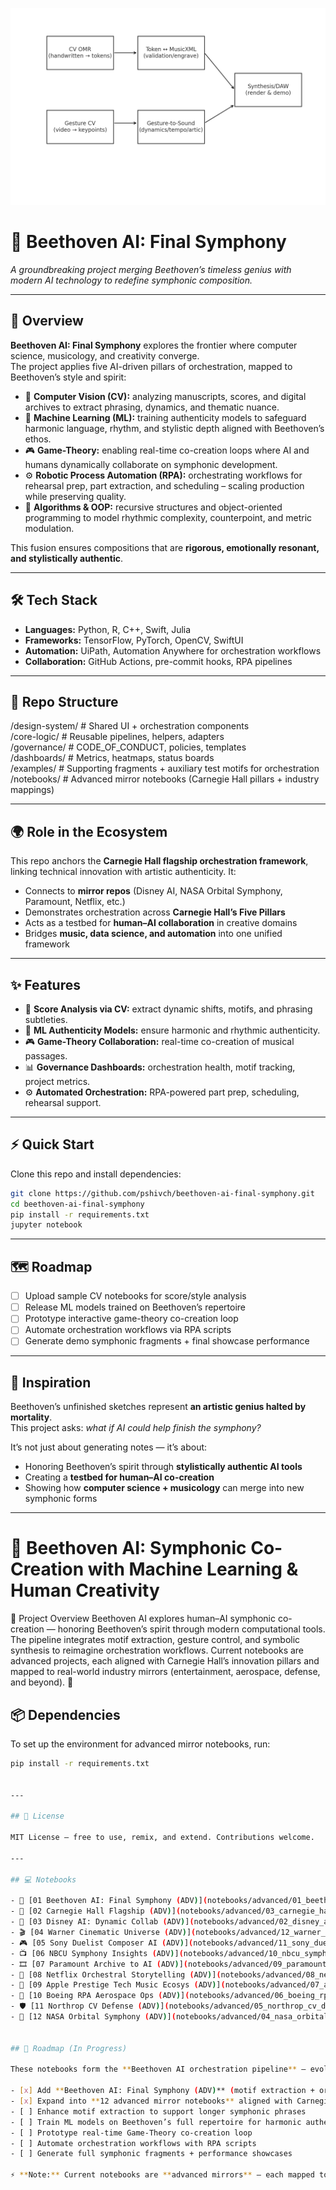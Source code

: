 ![Orchestration Flow](orchestration_flow.png)
# 🎼 Beethoven AI: Final Symphony

*A groundbreaking project merging Beethoven’s timeless genius with modern AI technology to redefine symphonic composition.*

---

## 📖 Overview

**Beethoven AI: Final Symphony** explores the frontier where computer science, musicology, and creativity converge.  
The project applies five AI-driven pillars of orchestration, mapped to Beethoven’s style and spirit:

- 🎼 **Computer Vision (CV):** analyzing manuscripts, scores, and digital archives to extract phrasing, dynamics, and thematic nuance.  
- 🤖 **Machine Learning (ML):** training authenticity models to safeguard harmonic language, rhythm, and stylistic depth aligned with Beethoven’s ethos.  
- 🎮 **Game-Theory:** enabling real-time co-creation loops where AI and humans dynamically collaborate on symphonic development.  
- ⚙️ **Robotic Process Automation (RPA):** orchestrating workflows for rehearsal prep, part extraction, and scheduling – scaling production while preserving quality.  
- 🧮 **Algorithms & OOP:** recursive structures and object-oriented programming to model rhythmic complexity, counterpoint, and metric modulation.  

This fusion ensures compositions that are **rigorous, emotionally resonant, and stylistically authentic**.

---

## 🛠 Tech Stack

- **Languages:** Python, R, C++, Swift, Julia  
- **Frameworks:** TensorFlow, PyTorch, OpenCV, SwiftUI  
- **Automation:** UiPath, Automation Anywhere for orchestration workflows  
- **Collaboration:** GitHub Actions, pre-commit hooks, RPA pipelines  

---

## 📂 Repo Structure

/design-system/   # Shared UI + orchestration components  
/core-logic/     # Reusable pipelines, helpers, adapters  
/governance/     # CODE_OF_CONDUCT, policies, templates  
/dashboards/     # Metrics, heatmaps, status boards  
/examples/       # Supporting fragments + auxiliary test motifs for orchestration  
/notebooks/      # Advanced mirror notebooks (Carnegie Hall pillars + industry mappings)  
  
---

## 🌍 Role in the Ecosystem

This repo anchors the **Carnegie Hall flagship orchestration framework**, linking technical innovation with artistic authenticity. It:

- Connects to **mirror repos** (Disney AI, NASA Orbital Symphony, Paramount, Netflix, etc.)  
- Demonstrates orchestration across **Carnegie Hall’s Five Pillars**  
- Acts as a testbed for **human–AI collaboration** in creative domains  
- Bridges **music, data science, and automation** into one unified framework  

---

## ✨ Features

- 🎼 **Score Analysis via CV:** extract dynamic shifts, motifs, and phrasing subtleties.  
- 🤖 **ML Authenticity Models:** ensure harmonic and rhythmic authenticity.  
- 🎮 **Game-Theory Collaboration:** real-time co-creation of musical passages.  
- 📊 **Governance Dashboards:** orchestration health, motif tracking, project metrics.  
- ⚙️ **Automated Orchestration:** RPA-powered part prep, scheduling, rehearsal support. 

---

## ⚡ Quick Start

Clone this repo and install dependencies:

```bash
git clone https://github.com/pshivch/beethoven-ai-final-symphony.git
cd beethoven-ai-final-symphony
pip install -r requirements.txt
jupyter notebook
```

---

## 🗺 Roadmap

- [ ] Upload sample CV notebooks for score/style analysis  
- [ ] Release ML models trained on Beethoven’s repertoire  
- [ ] Prototype interactive game-theory co-creation loop  
- [ ] Automate orchestration workflows via RPA scripts  
- [ ] Generate demo symphonic fragments + final showcase performance  

---

## 🎵 Inspiration

Beethoven’s unfinished sketches represent **an artistic genius halted by mortality**.  
This project asks: *what if AI could help finish the symphony?*

It’s not just about generating notes — it’s about:

- Honoring Beethoven’s spirit through **stylistically authentic AI tools**  
- Creating a **testbed for human–AI co-creation**  
- Showing how **computer science + musicology** can merge into new symphonic forms  

---
# 🎼 Beethoven AI: Symphonic Co-Creation with Machine Learning & Human Creativity  

🎼 Project Overview
Beethoven AI explores human–AI symphonic co-creation — honoring Beethoven’s spirit through modern computational tools.
The pipeline integrates motif extraction, gesture control, and symbolic synthesis to reimagine orchestration workflows.
Current notebooks are advanced projects, each aligned with Carnegie Hall’s innovation pillars and mapped to real-world industry mirrors (entertainment, aerospace, defense, and beyond). 🚀

## 📦 Dependencies  

To set up the environment for advanced mirror notebooks, run:  

```bash
pip install -r requirements.txt


---

## 📜 License

MIT License – free to use, remix, and extend. Contributions welcome.

---

## 💻 Notebooks

- 🎼 [01 Beethoven AI: Final Symphony (ADV)](notebooks/advanced/01_beethoven_ai_final_symphony_ADV.ipynb)  
- 🎻 [02 Carnegie Hall Flagship (ADV)](notebooks/advanced/03_carnegie_hall_flagship_ADV.ipynb)  
- 🏰 [03 Disney AI: Dynamic Collab (ADV)](notebooks/advanced/02_disney_ai_dynamic_collab_ADV.ipynb)  
- 🎬 [04 Warner Cinematic Universe (ADV)](notebooks/advanced/12_warner_cinematic_universe_ADV.ipynb)  
- 🎮 [05 Sony Duelist Composer AI (ADV)](notebooks/advanced/11_sony_duelist_composer_ai_ADV.ipynb)  
- 📺 [06 NBCU Symphony Insights (ADV)](notebooks/advanced/10_nbcu_symphony_insights_ADV.ipynb)  
- 🎞️ [07 Paramount Archive to AI (ADV)](notebooks/advanced/09_paramount_archive_to_ai_ADV.ipynb)  
- 🎥 [08 Netflix Orchestral Storytelling (ADV)](notebooks/advanced/08_netflix_orchestral_storytelling_ADV.ipynb)  
- 🍏 [09 Apple Prestige Tech Music Ecosys (ADV)](notebooks/advanced/07_apple_prestige_tech_music_ecosys_ADV.ipynb)  
- 🚀 [10 Boeing RPA Aerospace Ops (ADV)](notebooks/advanced/06_boeing_rpa_aerospace_ops_ADV.ipynb)  
- 🛡️ [11 Northrop CV Defense (ADV)](notebooks/advanced/05_northrop_cv_defense_ADV.ipynb)  
- 🌌 [12 NASA Orbital Symphony (ADV)](notebooks/advanced/04_nasa_orbital_symphony_ADV.ipynb)  


## 🚀 Roadmap (In Progress)

These notebooks form the **Beethoven AI orchestration pipeline** — evolving step by step toward a unified framework of symphonic co-creation.

- [x] Add **Beethoven AI: Final Symphony (ADV)** (motif extraction + orchestration suggestions)  
- [x] Expand into **12 advanced mirror notebooks** aligned with Carnegie Hall’s innovation pillars + industry mirrors  
- [ ] Enhance motif extraction to support longer symphonic phrases  
- [ ] Train ML models on Beethoven’s full repertoire for harmonic authenticity  
- [ ] Prototype real-time Game-Theory co-creation loop  
- [ ] Automate orchestration workflows with RPA scripts  
- [ ] Generate full symphonic fragments + performance showcases  

⚡ **Note:** Current notebooks are **advanced mirrors** — each mapped to real-world domains (entertainment, aerospace, defense, and beyond), while integrating ML, CV, RPA, and algorithms into symphonic co-creation. 🚀


